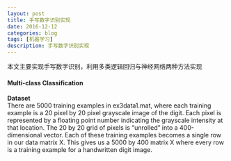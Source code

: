 ```yaml
---
layout: post
title: 手写数字识别实现
date: 2016-12-12
categories: blog
tags: [机器学习]
description: 手写数字识别实现
---
```


本文主要实现手写数字识别，利用多类逻辑回归与神经网络两种方法实现       

#### Multi-class Classification      

**Dataset**     
There are 5000 training examples in ex3data1.mat, where each training example is a 20 pixel by 20 pixel grayscale image of the digit. Each pixel is represented by a floating point number indicating the grayscale intensity at that location. The 20 by 20 grid of pixels is “unrolled” into a 400-dimensional vector. Each of these training examples becomes a single row in our data matrix X. This gives us a 5000 by 400 matrix X where every row is a training example for a handwritten digit image.     

